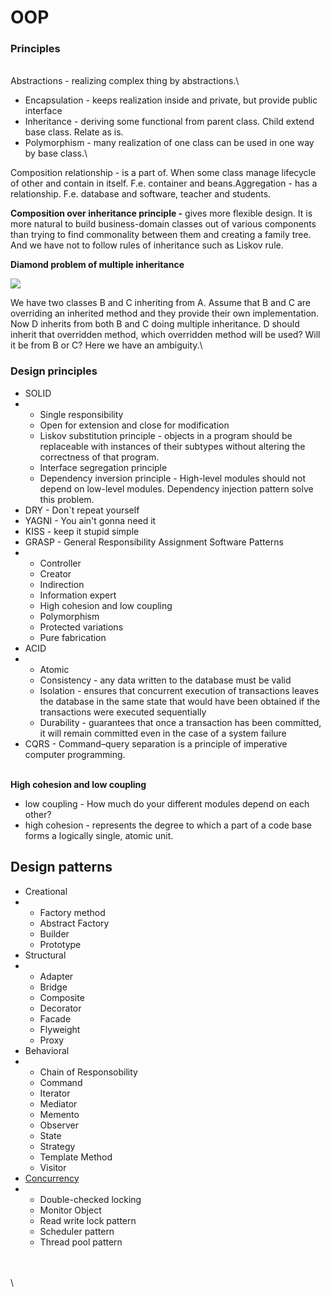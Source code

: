 # OOP

### Principles

\
Abstractions - realizing complex thing by abstractions.\


* Encapsulation - keeps realization inside and private, but provide public interface
* Inheritance - deriving some functional from parent class. Child extend base class. Relate as is.
* Polymorphism - many realization of one class can be used in one way by base class.\


Composition relationship - is a part of. When some class manage lifecycle of other and contain in itself. F.e. container and beans.Aggregation - has a relationship. F.e. database and software, teacher and students.

**Composition over inheritance principle -** gives more flexible design. It is more natural to build business-domain classes out of various components than trying to find commonality between them and creating a family tree. And we have not to follow rules of inheritance such as Liskov rule.

**Diamond problem of multiple inheritance**

![](https://javapapers.com/wp-content/uploads/2012/09/Diamond-Problem-of-Multiple-Inheritance.png)

We have two classes B and C inheriting from A. Assume that B and C are overriding an inherited method and they provide their own implementation. Now D inherits from both B and C doing multiple inheritance. D should inherit that overridden method, which overridden method will be used? Will it be from B or C? Here we have an ambiguity.\


### Design principles

* SOLID
*
  * Single responsibility
  * Open for extension and close for modification
  * Liskov substitution principle - objects in a program should be replaceable with instances of their subtypes without altering the correctness of that program.
  * Interface segregation principle
  * Dependency inversion principle - High-level modules should not depend on low-level modules. Dependency injection pattern solve this problem.
* DRY - Don\`t repeat yourself
* YAGNI - You ain't gonna need it
* KISS - keep it stupid simple
* GRASP - General Responsibility Assignment Software Patterns
*
  * Controller
  * Creator
  * Indirection
  * Information expert
  * High cohesion and low coupling
  * Polymorphism
  * Protected variations
  * Pure fabrication
* ACID
*
  * Atomic
  * Consistency - any data written to the database must be valid
  * Isolation - ensures that concurrent execution of transactions leaves the database in the same state that would have been obtained if the transactions were executed sequentially
  * Durability - guarantees that once a transaction has been committed, it will remain committed even in the case of a system failure
* CQRS - Command–query separation is a principle of imperative computer programming.

\
**High cohesion and low coupling**

* low coupling - How much do your different modules depend on each other?
* high cohesion - represents the degree to which a part of a code base forms a logically single, atomic unit.

## Design patterns

* Creational
*
  * Factory method
  * Abstract Factory
  * Builder
  * Prototype
* Structural
*
  * Adapter
  * Bridge
  * Composite
  * Decorator
  * Facade
  * Flyweight
  * Proxy
* Behavioral
*
  * Chain of Responsobility
  * Command
  * Iterator
  * Mediator
  * Memento
  * Observer
  * State
  * Strategy
  * Template Method
  * Visitor
* [Concurrency](https://en.wikipedia.org/wiki/Concurrency\_pattern)
*
  * Double-checked locking
  * Monitor Object
  * Read write lock pattern
  * Scheduler pattern
  * Thread pool pattern

\
\
\
